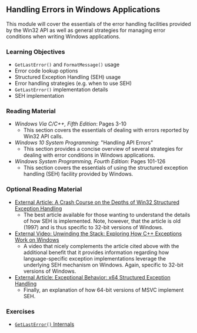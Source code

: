 ## Handling Errors in Windows Applications

This module will cover the essentials of the error handling facilities provided by the Win32 API as well as general strategies for managing error conditions when writing Windows applications.

### Learning Objectives

- `GetLastError()` and `FormatMessage()` usage
- Error code lookup options
- Structured Exception Handling (SEH) usage
- Error handling strategies (e.g. when to use SEH)
- `GetLastError()` implementation details
- SEH implementation

### Reading Material

- _Windows Via C/C++, Fifth Edition_: Pages 3-10
    - This section covers the essentials of dealing with errors reported by Win32 API calls.
- _Windows 10 System Programming_: "Handling API Errors"
    - This section provides a concise overview of several strategies for dealing with error conditions in Windows applications.
- _Windows System Programming, Fourth Edition_: Pages 101-126
    - This section covers the essentials of using the structured exception handling (SEH) facility provided by Windows.

### Optional Reading Material

- [External Article: A Crash Course on the Depths of Win32 Structured Exception Handling](http://bytepointer.com/resources/pietrek_crash_course_depths_of_win32_seh.htm)
    - The best article available for those wanting to understand the details of how SEH is implemented. Note, however, that the article is old (1997) and is thus specific to 32-bit versions of Windows.
- [External Video: Unwinding the Stack: Exploring How C++ Exceptions Work on Windows](https://www.youtube.com/results?search_query=james+mcnellis+unwind)
    - A video that nicely complements the article cited above with the additional benefit that it provides information regarding how language-specific exception implementations leverage the underlying SEH mechanism on Windows. Again, specific to 32-bit versions of Windows.
- [External Article: Exceptional Behavior: x64 Structured Exception Handling](http://www.osronline.com/article.cfm%5Earticle=469.htm)
    - Finally, an explanation of how 64-bit versions of MSVC implement SEH.

### Exercises

- [`GetLastError()` Internals](./get-last-error)